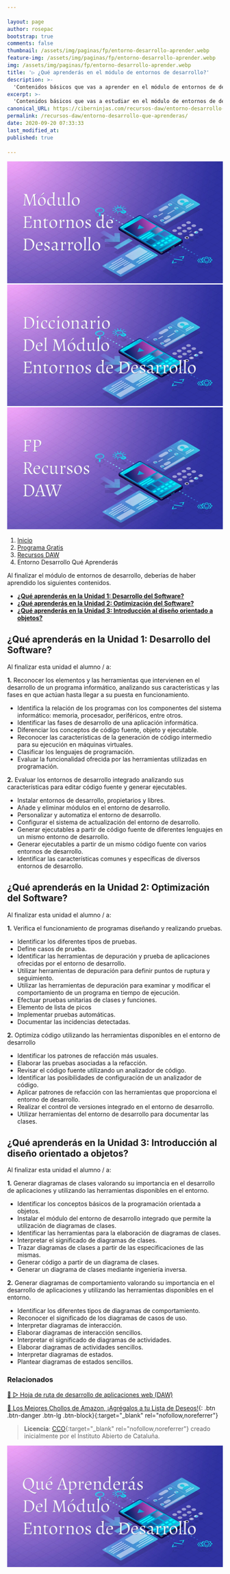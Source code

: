 ```yaml
---

layout: page
author: rosepac
bootstrap: true
comments: false
thumbnail: /assets/img/paginas/fp/entorno-desarrollo-aprender.webp
feature-img: /assets/img/paginas/fp/entorno-desarrollo-aprender.webp
img: /assets/img/paginas/fp/entorno-desarrollo-aprender.webp
title: '▷ ¿Qué aprenderás en el módulo de entornos de desarrollo?'
description: >-
  'Contenidos básicos que vas a aprender en el módulo de entornos de desarrollo'
excerpt: >-
  'Contenidos básicos que vas a estudiar en el módulo de entornos de desarrollo'
canonical_URL: https://ciberninjas.com/recursos-daw/entorno-desarrollo-que-aprenderas/
permalink: /recursos-daw/entorno-desarrollo-que-aprenderas/
date: 2020-09-20 07:33:33
last_modified_at: 
published: true

---
```


<div class ="portfolio-grid">
<div class="portfolio-cell">
<a class="portfolio-link" data-keyboard="true" href="/recursos-daw/entorno-desarrollo-que-aprenderas/">
<div class="caption" title="Introducción a Entornos de Desarrollo">
<div class="caption-content">
<i class="fa fa-search-plus fa-3x"></i>
</div>
</div>
<img alt="Breve descripción de en qué consiste el módulo de Entornos de Desarrollo" class="" src="/assets/img/paginas/fp/entorno-desarrollo.webp">
</a>
</div>
<div class="portfolio-cell">
<a class="portfolio-link" data-keyboard="true" href="/recursos-daw/entorno-desarrollo-diccionario/">
<div class="caption" title="Diccionario del módulo entorno de desarrollo">
<div class="caption-content">
<i class="fa fa-search-plus fa-3x"></i>
</div>
</div>
<img alt="Palabras más utilizadas en el módulo de entorno de desarrollo" class="" src="/assets/img/paginas/fp/entorno-desarrollo-diccionario.webp">
</a>
</div>
<div class="portfolio-cell">
<a class="portfolio-link" data-keyboard="true" href="/recursos-daw/">
<div class="caption" title="Hoja de ruta de desarrollo de aplicaciones web (DAW)">
<div class="caption-content">
<i class="fa fa-search-plus fa-3x"></i>
</div>
</div>
<img alt="Hoja de ruta de desarrollo de aplicaciones web (DAW) y recursos para el Ciclo Formativo Superior de Informática y Comunicaciones" class="" src="/assets/img/paginas/fp/portada-daw.webp">
</a>
</div>
</div>

<div class="hidden-sm-down">
<nav aria-label="breadcrumb">
  <ol class="breadcrumb">
    <li class="breadcrumb-item"><a href="/">Inicio</a></li>
    <li class="breadcrumb-item"><a href="/programa-gratis/">Programa Gratis</a></li>
    <li class="breadcrumb-item"><a href="/recursos-daw/">Recursos DAW</a></li>
    <li class="breadcrumb-item active" aria-current="page">Entorno Desarrollo Qué Aprenderás</li>
  </ol>
</nav>
</div>

<script type="application/ld+json">
{
 "@context": "https://schema.org",
 "@type": "BreadcrumbList",
 "itemListElement":
 [
  {
   "@type": "ListItem",
   "position": 1,
   "item":
   {
    "@id": "https://ciberninjas.com/programa-gratis/",
    "name": "Programar Gratis"
    }
  },
  {
   "@type": "ListItem",
  "position": 2,
  "item":
   {
     "@id": "https://ciberninjas.com/recursos-daw/",
     "name": "Programar Gratis con Recursos del Ciclo Formativo de Grado Superior de Desarrollo de Aplicaciones Web"
   }
  },
  {
   "@type": "ListItem",
  "position": 2,
  "item":
   {
     "@id": "https://ciberninjas.com/recursos-daw/entorno-desarrollo-que-aprenderas/",
     "name": "Contenidos básicos que vas a estudiar en el módulo de entornos de desarrollo"
   }
  }
 ]
}
</script>

Al finalizar el módulo de entornos de desarrollo, deberías de haber aprendido los siguientes contenidos.

- [**¿Qué aprenderás en la Unidad 1: Desarrollo del Software?**](#qué-aprenderás-en-la-unidad-1-desarrollo-del-software)
- [**¿Qué aprenderás en la Unidad 2: Optimización del Software?**](#qué-aprenderás-en-la-unidad-2-optimización-del-software)
- [**¿Qué aprenderás en la Unidad 3: Introducción al diseño orientado a objetos?**](#qué-aprenderás-en-la-unidad-3-introducción-al-diseño-orientado-a-objetos)

## **¿Qué aprenderás en la Unidad 1: Desarrollo del Software?**

Al finalizar esta unidad el alumno / a:

**1.** Reconocer los elementos y las herramientas que intervienen en el desarrollo de un programa informático, analizando sus características y las fases en que actúan hasta llegar a su puesta en funcionamiento.

- Identifica la relación de los programas con los componentes del sistema informático: memoria, procesador, periféricos, entre otros.
- Identificar las fases de desarrollo de una aplicación informática.
- Diferenciar los conceptos de código fuente, objeto y ejecutable.
- Reconocer las características de la generación de código intermedio para su ejecución en máquinas virtuales.
- Clasificar los lenguajes de programación.
- Evaluar la funcionalidad ofrecida por las herramientas utilizadas en programación.

**2.** Evaluar los entornos de desarrollo integrado analizando sus características para editar código fuente y generar ejecutables.

- Instalar entornos de desarrollo, propietarios y libres.
- Añade y eliminar módulos en el entorno de desarrollo.
- Personalizar y automatiza el entorno de desarrollo.
- Configurar el sistema de actualización del entorno de desarrollo.
- Generar ejecutables a partir de código fuente de diferentes lenguajes en un mismo entorno de desarrollo.
- Generar ejecutables a partir de un mismo código fuente con varios entornos de desarrollo.
- Identificar las características comunes y específicas de diversos entornos de desarrollo.

## **¿Qué aprenderás en la Unidad 2: Optimización del Software?**

Al finalizar esta unidad el alumno / a:

**1.** Verifica el funcionamiento de programas diseñando y realizando pruebas.

- Identificar los diferentes tipos de pruebas.
- Define casos de prueba.
- Identificar las herramientas de depuración y prueba de aplicaciones ofrecidas por el entorno de desarrollo.
- Utilizar herramientas de depuración para definir puntos de ruptura y seguimiento.
- Utilizar las herramientas de depuración para examinar y modificar el comportamiento de un programa en tiempo de ejecución.
- Efectuar pruebas unitarias de clases y funciones.
- Elemento de lista de picos
- Implementar pruebas automáticas.
- Documentar las incidencias detectadas.

**2.** Optimiza código utilizando las herramientas disponibles en el entorno de desarrollo

- Identificar los patrones de refacción más usuales.
- Elaborar las pruebas asociadas a la refacción.
- Revisar el código fuente utilizando un analizador de código.
- Identificar las posibilidades de configuración de un analizador de código.
- Aplicar patrones de refacción con las herramientas que proporciona el entorno de desarrollo.
- Realizar el control de versiones integrado en el entorno de desarrollo.
- Utilizar herramientas del entorno de desarrollo para documentar las clases.


## **¿Qué aprenderás en la Unidad 3: Introducción al diseño orientado a objetos?**

Al finalizar esta unidad el alumno / a:

**1.** Generar diagramas de clases valorando su importancia en el desarrollo de aplicaciones y utilizando las herramientas disponibles en el entorno.

- Identificar los conceptos básicos de la programación orientada a objetos.
- Instalar el módulo del entorno de desarrollo integrado que permite la utilización de diagramas de clases.
- Identificar las herramientas para la elaboración de diagramas de clases.
- Interpretar el significado de diagramas de clases.
- Trazar diagramas de clases a partir de las especificaciones de las mismas.
- Generar código a partir de un diagrama de clases.
- Generar un diagrama de clases mediante ingeniería inversa.

**2.** Generar diagramas de comportamiento valorando su importancia en el desarrollo de aplicaciones y utilizando las herramientas disponibles en el entorno.

- Identificar los diferentes tipos de diagramas de comportamiento.
- Reconocer el significado de los diagramas de casos de uso.
- Interpretar diagramas de interacción.
- Elaborar diagramas de interacción sencillos.
- Interpretar el significado de diagramas de actividades.
- Elaborar diagramas de actividades sencillos.
- Interpretar diagramas de estados.
- Plantear diagramas de estados sencillos.

### **Relacionados** <!-- omit in toc -->

[🥇 ▷ Hoja de ruta de desarrollo de aplicaciones web (DAW)](recursos-daw/)

[]()

[]()

[]()

[]()

[🛒 Los Mejores Chollos de Amazon, ¡Agrégalos a tu Lista de Deseos!](https://www.amazon.es/shop/cibercursos "Los Mejores Chollos de Amazon, Ofertas Flash, Black Monday y Amazon Prime Day"){: .btn .btn-danger .btn-lg .btn-block}{:target="_blank" rel="nofollow,noreferrer"}

> **Licencia**: [CCO](https://creativecommons.org/licenses/by-nc-sa/3.0/es/deed.ca "Licencia CCO"){:target="_blank" rel="nofollow,noreferrer"} creado inicialmente por el Instituto Abierto de Cataluña.

![¿Qué aprenderás en el módulo de entornos de desarrollo?](/assets/img/paginas/fp/entorno-desarrollo-aprender.webp "¿Qué aprenderás en el módulo de entornos de desarrollo?")